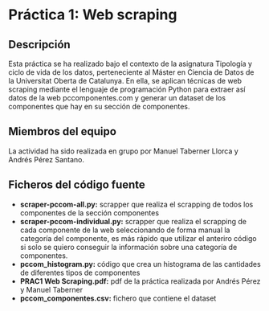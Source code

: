 # Práctica 1: Web scraping

## Descripción
Esta práctica se ha realizado bajo el contexto de la asignatura Tipología y ciclo de vida de los datos, perteneciente al Máster en Ciencia de Datos de la Universitat Oberta de Catalunya. En ella, se aplican técnicas de web scraping mediante el lenguaje de programación Python para extraer así datos de la web pccomponentes.com y generar un dataset de los componentes que hay en su sección de componentes.

## Miembros del equipo
La actividad ha sido realizada en grupo por Manuel Taberner Llorca y Andrés Pérez Santano.

## Ficheros del código fuente
* **scraper-pccom-all.py:** scrapper que realiza el scrapping de todos los componentes de la sección componentes
* **scraper-pccom-individual.py:** scrapper que realiza el scrapping de cada componente de la web seleccionando de forma manual la categoría del componente, es más rápido que utilizar el anteriro código si solo se quiero conseguir la información sobre una categoría de componentes.
* **pccom_histogram.py:** código que crea un histograma de las cantidades de diferentes tipos de componentes
* **PRAC1 Web Scraping.pdf:** pdf de la práctica realizada por Andrés Pérez y Manuel Taberner
* **pccom_componentes.csv:** fichero que contiene el dataset

